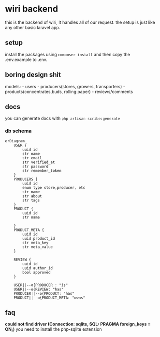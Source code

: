 # wiri backend
this is the backend of wiri, It handles all of our request. the setup is just like any other basic laravel app.

## setup
install the packages using `composer install` and then copy the .env.example to .env. 

## boring design shit
models: 
    - users 
    - producers(stores, growers, transporters)
    - products(concentrates,buds, rolling paper)
    - reviews/comments

## docs
you can generate docs with `php artisan scribe:generate`

### db schema

```mermaid
erDiagram
    USER {
        uuid id 
        str name
        str email
        str verified_at
        str password
        str remember_token
    }
    PRODUCERS { 
        uuid id 
        enum type store,producer, etc
        str name
        str about
        str tags
    }
    PRODUCT {
        uuid id
        str name

    }
    PRODUCT_META {
        uuid id
        uuid product_id
        str meta_key
        str meta_value
    }

    REVIEW {
        uuid id 
        uuid author_id 
        bool approved
    }

    USER||--o{PRODUCER : "is"
    USER||--o{REVIEW: "has"
    PRODUCER||--o{PRODUCT: "has"
    PRODUCT||--o{PRODUCT_META: "owns"
```


## faq 
**could not find driver (Connection: sqlite, SQL: PRAGMA foreign_keys = ON;)**
you need to install the php-sqlite extension